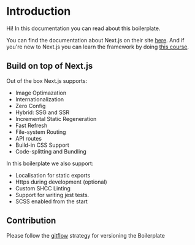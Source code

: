 # Introduction

Hi! In this documentation you can read about this boilerplate.

You can find the documentation about Next.js on their site [here](https://nextjs.org/docs/getting-started). And if you're new to Next.js you can learn the framework by doing [this course](https://nextjs.org/learn/basics/create-nextjs-app).

## Build on top of Next.js

Out of the box Next.js supports:

-   Image Optimazation
-   Internationalization
-   Zero Config
-   Hybrid: SSG and SSR
-   Incremental Static Regeneration
-   Fast Refresh
-   File-system Routing
-   API routes
-   Build-in CSS Support
-   Code-splitting and Bundling

In this boilerplate we also support:

-   Localisation for static exports
-   Https during development (optional)
-   Custom SHCC Linting
-   Support for writing jest tests.
-   SCSS enabled from the start

## Contribution

Please follow the [gitflow](https://danielkummer.github.io/git-flow-cheatsheet/) strategy for versioning the Boilerplate
